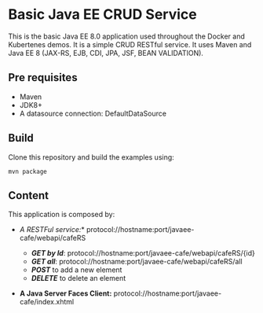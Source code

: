 # Basic Java EE CRUD Service
This is the basic Java EE 8.0 application used throughout the Docker and Kubertenes demos. It is a simple CRUD RESTful service. It uses Maven and Java EE 8 (JAX-RS, EJB, CDI, JPA, JSF, BEAN VALIDATION).

## Pre requisites

- Maven
- JDK8+
- A datasource connection: DefaultDataSource

## Build

Clone this repository and build the examples using:

```
mvn package
```

## Content

This application is composed by:

- **A RESTFul service*:** protocol://hostname:port/javaee-cafe/webapi/cafeRS

	- **_GET by Id_**: protocol://hostname:port/javaee-cafe/webapi/cafeRS/{id} 
	- **_GET all_**: protocol://hostname:port/javaee-cafe/webapi/cafeRS/all 
	- **_POST_** to add a new element
	- **_DELETE_** to delete an element


- **A Java Server Faces Client:** protocol://hostname:port/javaee-cafe/index.xhtml
